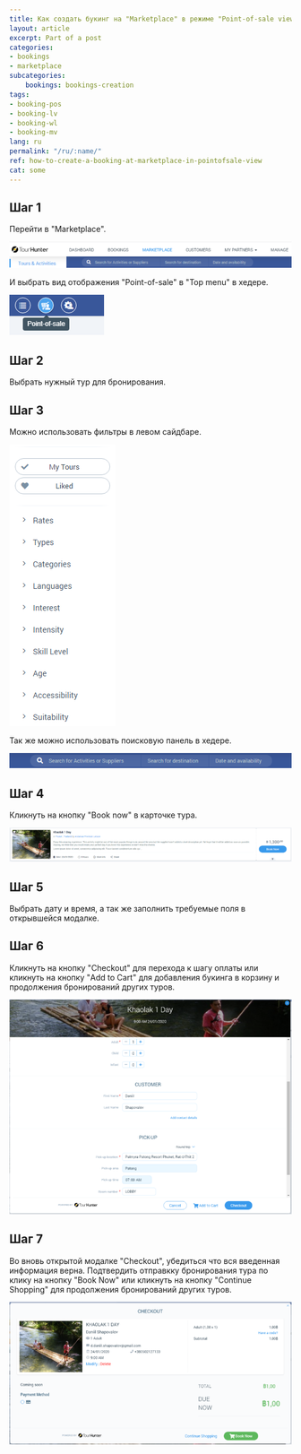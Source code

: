 ```yaml
---
title: Как создать букинг на "Marketplace" в режиме "Point-of-sale view"?
layout: article
excerpt: Part of a post
categories: 
- bookings
- marketplace
subcategories:
    bookings: bookings-creation
tags:
- booking-pos
- booking-lv
- booking-wl
- booking-mv
lang: ru
permalink: "/ru/:name/"
ref: how-to-create-a-booking-at-marketplace-in-pointofsale-view
cat: some
---
```



## **Шаг 1**

Перейти в "Marketplace".

![How_to_create_a_booking_at_marketplace_in_listview1](/assets/images/how_to_create_a_booking_at_marketplace_in_listview1.png)

И выбрать вид отображения "Point-of-sale" в "Top menu" в хедере.

![How_to_create_a_booking_at_marketplace_in_pointofsaleview1](/assets/images/how_to_create_a_booking_at_marketplace_in_pointofsaleview1.png)

## **Шаг 2**

Выбрать нужный тур для бронирования.

## **Шаг 3**

Можно использовать фильтры в левом сайдбаре.

![How_to_create_a_booking_at_marketplace_in_listview3](/assets/images/how_to_create_a_booking_at_marketplace_in_listview3.png)

Так же можно использовать поисковую панель в хедере.

![How_to_create_a_booking_at_marketplace_in_listview4](/assets/images/how_to_create_a_booking_at_marketplace_in_listview4.png)

## **Шаг 4**

Кликнуть на кнопку "Book now" в карточке тура.

![How_to_create_a_booking_at_marketplace_in_listview6](/assets/images/how_to_create_a_booking_at_marketplace_in_listview6.png)

## **Шаг 5**

Выбрать дату и время, а так же заполнить требуемые поля в открывшейся модалке.

## **Шаг 6**

Кликнуть на кнопку "Checkout" для перехода к шагу оплаты или кликнуть на кнопку "Add to Cart" для добавления букинга в корзину и продолжения бронирований других туров.

![How_to_create_a_booking_at_marketplace_in_pointofsaleview2](/assets/images/how_to_create_a_booking_at_marketplace_in_pointofsaleview2.png)

## **Шаг 7**

Во вновь открытой модалке "Checkout", убедиться что вся введенная информация верна. Подтвердить отправкку бронирования тура по клику на кнопку "Book Now" или кликнуть на кнопку "Continue Shopping" для продолжения бронирований других туров.

![How_to_create_a_booking_at_marketplace_in_pointofsaleview3](/assets/images/how_to_create_a_booking_at_marketplace_in_pointofsaleview3.png)
